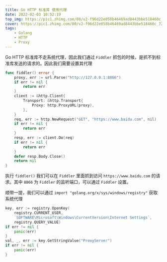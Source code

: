 ```yaml
---
title: Go HTTP 标准库 使用代理
date: 2022-02-03 10:52:19
top_img: https://pic1.zhimg.com/80/v2-f96d22e058b46469ad8443bbe518460c_720w.jpeg
cover: https://pic1.zhimg.com/80/v2-f96d22e058b46469ad8443bbe518460c_720w.jpeg
tags: 
    - Golang
    - HTTP
    - Proxy
---
```


Go HTTP 标准库不走系统代理，因此我们通过 `Fiddler` 抓包的时候，是抓不到标准库发送的请求的。因此我们需要设置其代理

```Go
func fiddler() error {
	proxy, err := url.Parse("http://127.0.0.1:8866")
	if err != nil {
		return err
	}
	client := &http.Client{
		Transport: &http.Transport{
			Proxy: http.ProxyURL(proxy),
		},
	}
	req, err := http.NewRequest("GET", "https://www.baidu.com", nil)
	if err != nil {
		return err
	}
	resp, err := client.Do(req)
	if err != nil {
		return err
	}
	defer resp.Body.Close()
	return nil
}
```

执行 `fiddler()` 我们可以在 `Fiddler` 里面抓到访问 `https://www.baidu.com` 的请求。其中 `8866` 为 `Fiddler` 的监听端口，可以通过 `Fiddler` 设置。


顺带一提，我们可以通过 `import "golang.org/x/sys/windows/registry"` 获取系统代理

```Go
key, err := registry.OpenKey(
	registry.CURRENT_USER,
	`SOFTWARE\Microsoft\Windows\CurrentVersion\Internet Settings`,
	registry.QUERY_VALUE)
if err != nil {
	panic(err)
}
val, _, err := key.GetStringValue("ProxyServer")
if err != nil {
	panic(err)
}
```